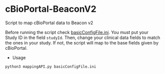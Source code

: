 # cBioPortal-BeaconV2

Script to map cBioPortal data to Beacon v2

Before running the script check [basicConfigFile.ini](basicConfigFile.ini). You must put your Study ID in the field `studyId`. Then, change your clinical data fields to match the ones in your study. If not, the script will map to the base fields given by cBioPortal.

- Usage

```
python3 mappingAPI.py basicConfigFile.ini
```
